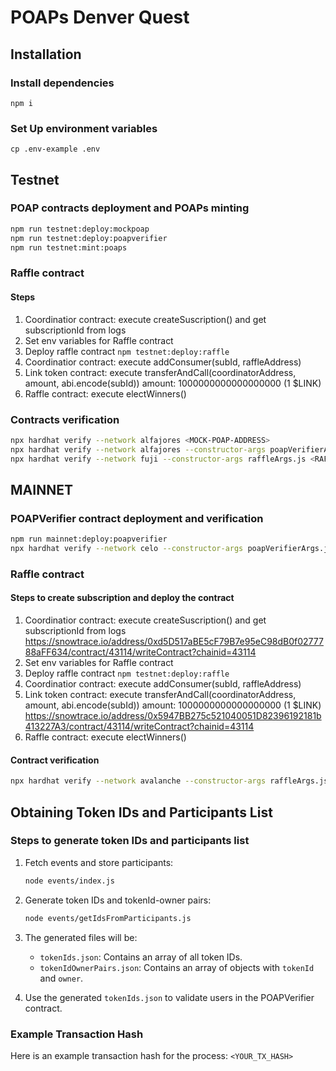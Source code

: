 # POAPs Denver Quest

## Installation

### Install dependencies
`npm i`

### Set Up environment variables
`cp .env-example .env`

## Testnet

### POAP contracts deployment and POAPs minting
```bash
npm run testnet:deploy:mockpoap
npm run testnet:deploy:poapverifier
npm run testnet:mint:poaps
```

### Raffle contract

#### Steps
1. Coordinatior contract: execute createSuscription() and get subscriptionId from logs
2. Set env variables for Raffle contract
3. Deploy raffle contract `npm testnet:deploy:raffle`
4. Coordinatior contract: execute addConsumer(subId, raffleAddress)
5. Link token contract: execute transferAndCall(coordinatorAddress, amount, abi.encode(subId)) amount: 1000000000000000000 (1 $LINK)
6. Raffle contract: execute electWinners()

### Contracts verification
```bash
npx hardhat verify --network alfajores <MOCK-POAP-ADDRESS>
npx hardhat verify --network alfajores --constructor-args poapVerifierArgs.js <POAP-VERIFIER-ADDRESS>
npx hardhat verify --network fuji --constructor-args raffleArgs.js <RAFFLE-ADDRESS>
```

## MAINNET

### POAPVerifier contract deployment and verification
```bash
npm run mainnet:deploy:poapverifier
npx hardhat verify --network celo --constructor-args poapVerifierArgs.js <POAP-VERIFIER-ADDRESS>
```

### Raffle contract

#### Steps to create subscription and deploy the contract
1. Coordinatior contract: execute createSuscription() and get subscriptionId from logs https://snowtrace.io/address/0xd5D517aBE5cF79B7e95eC98dB0f0277788aFF634/contract/43114/writeContract?chainid=43114
2. Set env variables for Raffle contract
3. Deploy raffle contract `npm testnet:deploy:raffle`
4. Coordinatior contract: execute addConsumer(subId, raffleAddress)
5. Link token contract: execute transferAndCall(coordinatorAddress, amount, abi.encode(subId)) amount: 1000000000000000000 (1 $LINK) https://snowtrace.io/address/0x5947BB275c521040051D82396192181b413227A3/contract/43114/writeContract?chainid=43114
6. Raffle contract: execute electWinners()

#### Contract verification
```bash
npx hardhat verify --network avalanche --constructor-args raffleArgs.js <RAFFLE-ADDRESS>
```

## Obtaining Token IDs and Participants List

### Steps to generate token IDs and participants list

1. Fetch events and store participants:
   ```bash
   node events/index.js
   ```

2. Generate token IDs and tokenId-owner pairs:
   ```bash
   node events/getIdsFromParticipants.js
   ```

3. The generated files will be:
   - `tokenIds.json`: Contains an array of all token IDs.
   - `tokenIdOwnerPairs.json`: Contains an array of objects with `tokenId` and `owner`.

4. Use the generated `tokenIds.json` to validate users in the POAPVerifier contract.

### Example Transaction Hash

Here is an example transaction hash for the process: `<YOUR_TX_HASH>`